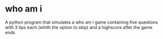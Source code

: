 # who am i
 A python program that simulates a who am i game containing five questions with 3 tips each (whith the option to skip) and a highscore after the game ends
